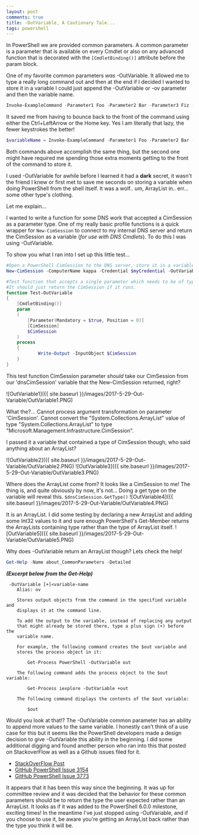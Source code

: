 ```yaml
---
layout: post
comments: true
title: -OutVariable, A Cautionary Tale...
tags: powershell
---
```


In PowerShell we are provided common parameters.  A common parameter is a parameter that is available on every Cmdlet or also on any advanced function that is decorated with the `[CmdletBinding()]` attribute before the param block.

One of my favorite common parameters *was* -OutVariable.  It allowed me to type a really long command out and then at the end if I decided I wanted to store it in a variable I could just append the -OutVariable or -ov parameter and then the variable name.

~~~ powershell
Invoke-ExampleCommand -Parameter1 Foo -Parameter2 Bar -Parameter3 Fiz -Parameter4 qux -OutVariable variableName
~~~

It saved me from having to bounce back to the front of the command using either the Ctrl+LeftArrow or the Home key.  Yes I am literally that lazy, the fewer keystrokes the better!

~~~ powershell
$variableName = Invoke-ExampleCommand -Parameter1 Foo -Parameter2 Bar -Parameter3 Fiz -Parameter4 qux
~~~

Both commands above accomplish the same thing, but the second one might have required me spending those extra moments getting to the front of the command to store it.

I used -OutVariable for awhile before I learned it had a **dark** secret, it wasn't the friend I knew or first met to save me seconds on storing a variable when doing PowerShell from the shell itself.  It was a wolf.. um, ArrayList in.. err... some other type's clothing.

Let me explain...

I wanted to write a function for some DNS work that accepted a CimSession as a parameter type.  One of my really basic profile functions is a quick wrapper for `New-CimSession` to connect to my internal DNS server and return the CimSession as a variable (*for use with DNS Cmdlets*).  To do this I was using -OutVariable.

To show you what I ran into I set up this little test...

~~~ powershell
#Open a PowerShell CimSession to the DNS server, store it in a variable named 'dnsCimSession'
New-CimSession -ComputerName kappa -Credential $myCredential -OutVariable dnsCimSession

#Test function that accepts a single parameter which needs to be of type CimSession (Microsoft.Management.Infrastructure.CimSession).
#It should just return the CimSession if it runs.
function Test-OutVariable
{
    [CmdletBinding()]
    param
    (
        [Parameter(Mandatory = $true, Position = 0)]
        [CimSession]
        $CimSession
    )
    process
    {
            Write-Output -InputObject $CimSession
    }
}
~~~

This test function CimSession parameter *should* take our CimSession from our 'dnsCimSession' variable that the New-CimSession returned, right?

![OutVariable1]({{ site.baseurl }}/images/2017-5-29-Out-Variable/OutVariable1.PNG)

What the?...
 Cannot process argument transformation on parameter 'CimSession'. Cannot convert the "System.Collections.ArrayList" value of type "System.Collections.ArrayList" to type "Microsoft.Management.Infrastructure.CimSession".

I passed it a variable that contained a type of CimSession though, who said anything about an ArrayList?

![OutVariable2]({{ site.baseurl }}/images/2017-5-29-Out-Variable/OutVariable2.PNG)
![OutVariable3]({{ site.baseurl }}/images/2017-5-29-Out-Variable/OutVariable3.PNG)

Where does the ArrayList come from?  It looks like a CimSession to me!  The thing is, and quite obviously by now, it's not...  Doing a get type on the variable will reveal this. `$dnsCimSession.GetType()`
![OutVariable4]({{ site.baseurl }}/images/2017-5-29-Out-Variable/OutVariable4.PNG)

It is an ArrayList.  I did some testing by declaring a new ArrayList and adding some Int32 values to it and sure enough PowerShell's Get-Member returns the ArrayLists containing type rather than the type of ArrayList itself.
![OutVariable5]({{ site.baseurl }}/images/2017-5-29-Out-Variable/OutVariable5.PNG)

Why does -OutVariable return an ArrayList though?  Lets check the help!

~~~ powershell
Get-Help -Name about_CommonParameters -Detailed
~~~

***(Excerpt below from the Get-Help)***

~~~ text
 -OutVariable [+]<variable-name
    Alias: ov

    Stores output objects from the command in the specified variable and
    displays it at the command line.

    To add the output to the variable, instead of replacing any output
    that might already be stored there, type a plus sign (+) before the
    variable name.

    For example, the following command creates the $out variable and
    stores the process object in it:

        Get-Process PowerShell -OutVariable out

    The following command adds the process object to the $out variable:

        Get-Process iexplore -OutVariable +out

    The following command displays the contents of the $out variable:

        $out
~~~

Would you look at that!?  The -OutVariable common parameter has an ability to append more values to the same variable.  I honestly can't think of a use case for this but it seems like the PowerShell developers made a design decision to give -OutVariable this ability in the beginning.  I did some additional digging and found another person who ran into this that posted on StackoverFlow as well as a Github issues filed for it.

- [StackOverFlow Post](https://stackoverflow.com/questions/40666291/using-outvariable-creates-arraylist)
- [GitHub PowerShell Issue 3154](https://github.com/PowerShell/PowerShell/issues/3154)
- [GitHub PowerShell Issue 3773](https://github.com/PowerShell/PowerShell/issues/3154)

It appears that it has been this way since the beginning.  It was up for committee review and it was decided that the behavior for these common parameters should be to return the type the user expected rather than an ArrayList.  It looks as if it was added to the PowerShell 6.0.0 milestone, exciting times!  In the meantime I've just stopped using -OutVariable, and if you choose to use it, be aware you're getting an ArrayList back rather than the type you think it will be.